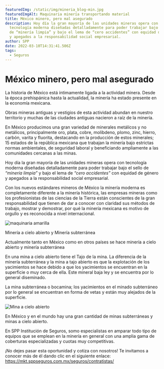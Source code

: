 ```yaml
---
featuredImg: /static/img/mineria_blog-min.jpg
featuredImgAlt: Maquinaria minería transportando material
title: México minero, pero mal asegurado
description: Hoy día la gran mayoría de las unidades mineras opera con
  tecnología moderna diseñadas detalladamente para poder trabajar bajo el sello
  de “minería limpia” y bajo el lema de “cero accidentes” con equidad de género
  y apegados a la responsabilidad social empresarial.
author: SPP
date: 2022-03-10T14:31:41.506Z
tags:
  - Seguros
---
```

# México minero, pero mal asegurado

La historia de México está íntimamente ligada a la actividad minera. Desde la época prehispánica hasta la actualidad, la minería ha estado presente en la economía mexicana.

Obras mineras antiguas y vestigios de esta actividad abundan en nuestro territorio y muchas de las ciudades antiguas nacieron a raíz de la minería.

En México producimos una gran variedad de minerales metálicos y no metálicos, principalmente oro, plata, cobre, molibdeno, plomo, zinc, hierro, carbón, varita y fluorita, destacando en la producción de estos minerales; 15 estados de la república mexicana que trabajan la minería bajo estrictas normas ambientales, de seguridad laboral y beneficiando ampliamente a las comunidades cercanas a las minas.

Hoy día la gran mayoría de las unidades mineras opera con tecnología moderna diseñadas detalladamente para poder trabajar bajo el sello de *“minería limpia”* y bajo el lema de *“cero accidentes”* con equidad de género y apegados a la responsabilidad social empresarial.

Con los nuevos estándares mineros de México la minería moderna es completamente diferente a la minería histórica, las empresas mineras como los profesionistas de las ciencias de la Tierra están conscientes de la gran responsabilidad que tienen de dar a conocer con claridad sus métodos de trabajo, mostrar y demostrar, por qué la minería mexicana es motivo de orgullo y es reconocida a nivel internacional.

![maquinaria amarilla ](/static/img/mineria_blog3-min.jpg "maquinaria trabajando en mina")

Minería a cielo abierto y Minería subterránea

Actualmente tanto en México como en otros países se hace minería a cielo abierto y minería subterránea

En una mina a cielo abierto tiene el Tajo de la mina. La diferencia de la minería subterránea y la mina a tajo abierto es que la explotación de los yacimientos se hace debido a que los yacimientos se encuentran en la superficie o muy cerca de ella. Este mineral baja ley y se encuentra por lo general diseminado.

La mina subterránea o bocamina; los yacimientos en el minado subterráneo por lo general se encuentran en forma de vetas y están muy alejados de la superficie.

![Mina a cielo abierto](/static/img/mineria_blog2-min.jpg "Mina a cielo abierto")

En México y en el mundo hay una gran cantidad de minas subterráneas y minas a cielo abierto.

En SPP Institución de Seguros, somo especialistas en amparar todo tipo de equipos que se emplean en la minería en general con una amplia gama de coberturas especializadas y cuotas muy competitivas.

¡No dejes pasar esta oportunidad y cotiza con nosotros! Te invitamos a conocer más de él dando clic en el siguiente enlace: <https://mkt.sppseguros.com.mx/seguros/contratistas/>